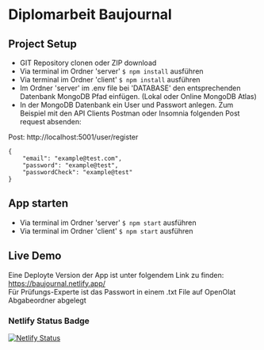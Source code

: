 # Diplomarbeit Baujournal

## Project Setup
- GIT Repository clonen oder ZIP download
- Via terminal im Ordner 'server' `$ npm install` ausführen
- Via terminal im Ordner 'client' `$ npm install` ausführen
- Im Ordner 'server' im .env file bei 'DATABASE' den entsprechenden Datenbank MongoDB Pfad einfügen. (Lokal oder Online MongoDB Atlas)
- In der MongoDB Datenbank ein User und Passwort anlegen. Zum Beispiel mit den API Clients Postman oder Insomnia folgenden Post request absenden:

Post: http://localhost:5001/user/register <br />
```
{
    "email": "example@test.com",
    "password": "example@test",
    "passwordCheck": "example@test"
}
```

## App starten
- Via terminal im Ordner 'server' `$ npm start` ausführen
- Via terminal im Ordner 'client' `$ npm start` ausführen


## Live Demo
Eine Deployte Version der App ist unter folgendem Link zu finden:<br />
https://baujournal.netlify.app/<br />
Für Prüfungs-Experte ist das Passwort in einem .txt File auf OpenOlat Abgabeordner abgelegt


### Netlify Status Badge
[![Netlify Status](https://api.netlify.com/api/v1/badges/6148a39c-fc5d-45d8-baa4-b77a6396a173/deploy-status)](https://app.netlify.com/sites/baujournal/deploys)

